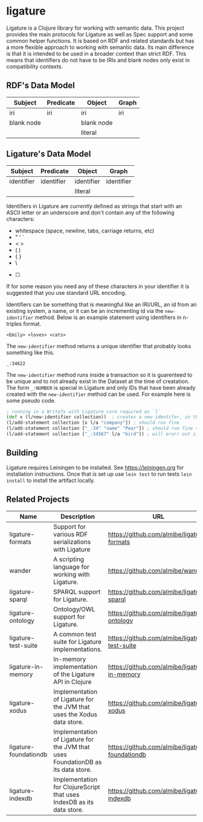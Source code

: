 # ligature
Ligature is a Clojure library for working with semantic data.
This project provides the main protocols for Ligature as well as Spec support and some common helper functions.
It is based on RDF and related standards but has a more flexible approach to working with semantic data.
Its main difference is that it is intended to be used in a broader context than strict RDF.
This means that identifiers do not have to be IRIs and blank nodes only exist in compatibility contexts.

## RDF's Data Model

| Subject    | Predicate  | Object     | Graph      |
| ---------- | ---------- | ---------- | ---------- |
| iri        | iri        | iri        | iri        |
| blank node |            | blank node |            |
|            |            | literal    |            |

## Ligature's Data Model

| Subject    | Predicate  | Object     | Graph      |
| ---------- | ---------- | ---------- | ---------- |
| identifier | identifier | identifier | identifier |
|            |            | literal    |            |

Identifiers in Ligature are *currently* defined as strings that start with an ASCII letter or an underscore and don't contain any of the following characters:
 * whitespace (space, newline, tabs, carriage returns, etc)
 * " ' `
 * < >
 * ( )
 * { }
 * \
 * [ ]

If for some reason you need any of these characters in your identifier it is suggested that you use standard URL encoding.

Identifiers can be something that is meaningful like an IRI/URL, an id from an existing system, a name, or it can be an incrementing id via the `new-identifier` method.
Below is an example statement using identifiers in n-triples format.

`<Emily> <loves> <cats>`

The `new-identifier` method returns a unique identifier that probably looks something like this.

`_:34622`

The `new-identifier` method runs inside a transaction so it is guarenteed to be unique and to not already exist in the Dataset at the time of creatation.
The form `_:NUMBER` is special in Ligature and only IDs that have been already created with the `new-identifier` method can be used.
For example here is some pseudo code.

```clojure
; running in a WriteTx with Ligature core required as `l`
(def x (l/new-identifier collection))  ; creates a new identifer, in this case let's say `x = _:34`
(l/add-statement collection [x l/a "company"]) ; should run fine
(l/add-statement collection ["_:34" "name" "Pear"]) ; should run fine since _:34 has been created already
(l/add-statement collection ["_:34567" l/a "bird"]) ; will erorr out since that identifier hasn't been created yet
```

## Building
Ligature requires Leiningen to be installed.
See https://leiningen.org for installation instructions.
Once that is set up use `lein test` to run tests `lein install` to install the artifact locally.

## Related Projects

| Name | Description | URL |
| ---- | ----------- | --- |
| ligature-formats | Support for various RDF serializations with Ligature | https://github.com/almibe/ligature-formats |
| wander | A scripting language for working with Ligature. | https://github.com/almibe/wander |
| ligature-sparql | SPARQL support for Ligature. | https://github.com/almibe/ligature-sparql |
| ligature-ontology | Ontology/OWL support for Ligature. | https://github.com/almibe/ligature-ontology |
| ligature-test-suite | A common test suite for Ligature implementations. | https://github.com/almibe/ligature-test-suite |
| ligature-in-memory | In-memory implementation of the Ligature API in Clojure | https://github.com/almibe/ligature-in-memory |
| ligature-xodus | Implementation of Ligature for the JVM that uses the Xodus data store. | https://github.com/almibe/ligature-xodus |
| ligature-foundationdb | Implementation of Ligature for the JVM that uses FoundationDB as its data store. | https://github.com/almibe/ligature-foundationdb |
| ligature-indexdb | Implementation for ClojureScript that uses IndexDB as its data store. | https://github.com/almibe/ligature-indexdb |
